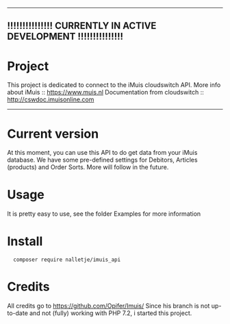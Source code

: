 ---------------------------------------------------------------
!!!!!!!!!!!!!!! CURRENTLY IN ACTIVE DEVELOPMENT !!!!!!!!!!!!!!!
---------------------------------------------------------------

# Project
This project is dedicated to connect to the iMuis cloudswitch API.
More info about iMuis           ::  https://www.muis.nl
Documentation from cloudswitch  ::  http://cswdoc.imuisonline.com

---------------------------------------------------------------

# Current version
At this moment, you can use this API to do get data from your iMuis database.
We have some pre-defined settings for Debitors, Articles (products) and Order Sorts. More will follow in the future.

# Usage
It is pretty easy to use, see the folder Examples for more information

# Install
      composer require nalletje/imuis_api

# Credits
All credits go to https://github.com/Opifer/Imuis/
Since his branch is not up-to-date and not (fully) working with PHP 7.2, i started this project.
